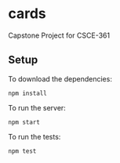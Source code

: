 # cards

Capstone Project for CSCE-361

## Setup

To download the dependencies:

```
npm install
```

To run the server:

```
npm start
```

To run the tests:

```
npm test
```

